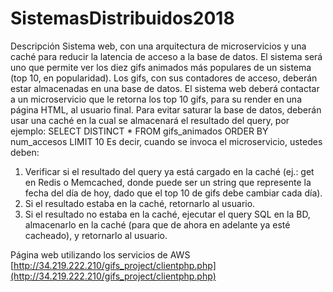 # SistemasDistribuidos2018
Descripción
Sistema web, con una arquitectura de microservicios y una caché para reducir la latencia de acceso a la base de datos. El sistema será uno que permite ver los diez gifs animados más populares de un sistema (top 10, en popularidad). Los gifs, con sus contadores de acceso, deberán estar almacenadas en una base de datos. El sistema web deberá contactar a un microservicio que le retorna los top 10 gifs, para su render en una página HTML, al usuario final. Para evitar saturar la base de datos, deberán usar una caché en la cual se almacenará el resultado del query, por ejemplo:
SELECT DISTINCT *
FROM gifs_animados
ORDER BY
num_accesos
LIMIT 10
Es decir, cuando se invoca el microservicio, ustedes deben:
1) Verificar si el resultado del query ya está cargado en la caché (ej.: get <key> en Redis o
Memcached, donde <key> puede ser un string que represente la fecha del día de hoy,
dado que el top 10 de gifs debe cambiar cada día).
2) Si el resultado estaba en la caché, retornarlo al usuario.
3) Si el resultado no estaba en la caché, ejecutar el query SQL en la BD, almacenarlo en la
caché (para que de ahora en adelante ya esté cacheado), y retornarlo al usuario.

Página web utilizando los servicios de AWS [http://34.219.222.210/gifs_project/clientphp.php](http://34.219.222.210/gifs_project/clientphp.php)
